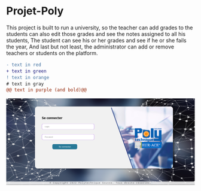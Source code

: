 # Projet-Poly
This project is built to run a university, so the teacher can add grades to the students can also edit those grades and see the notes assigned to all his students,
The student can see his or her grades and see if he or she fails the year,
And last but not least, the administrator can add or remove teachers or students on the platform.

```diff
- text in red
+ text in green
! text in orange
# text in gray
@@ text in purple (and bold)@@
```
![Login Interface](https://raw.githubusercontent.com/Achraf-Ben-Cheikh-Ladhari/Projet-Poly/main/image/poly.png)
                
